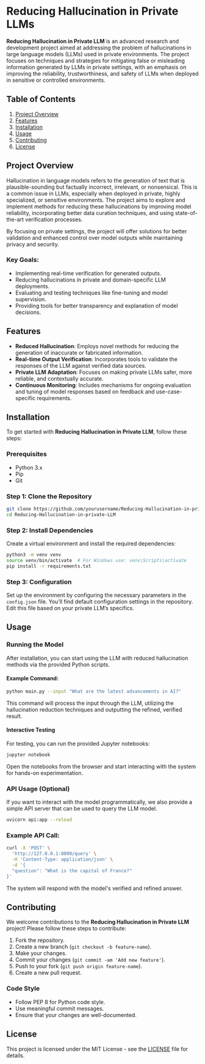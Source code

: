 
# Reducing Hallucination in Private LLMs

**Reducing Hallucination in Private LLM** is an advanced research and development project aimed at addressing the problem of hallucinations in large language models (LLMs) used in private environments. The project focuses on techniques and strategies for mitigating false or misleading information generated by LLMs in private settings, with an emphasis on improving the reliability, trustworthiness, and safety of LLMs when deployed in sensitive or controlled environments.

## Table of Contents

1. [Project Overview](#project-overview)
2. [Features](#features)
3. [Installation](#installation)
4. [Usage](#usage)
5. [Contributing](#contributing)
6. [License](#license)

## Project Overview

Hallucination in language models refers to the generation of text that is plausible-sounding but factually incorrect, irrelevant, or nonsensical. This is a common issue in LLMs, especially when deployed in private, highly specialized, or sensitive environments. The project aims to explore and implement methods for reducing these hallucinations by improving model reliability, incorporating better data curation techniques, and using state-of-the-art verification processes.

By focusing on private settings, the project will offer solutions for better validation and enhanced control over model outputs while maintaining privacy and security.

### Key Goals:
- Implementing real-time verification for generated outputs.
- Reducing hallucinations in private and domain-specific LLM deployments.
- Evaluating and testing techniques like fine-tuning and model supervision.
- Providing tools for better transparency and explanation of model decisions.

## Features

- **Reduced Hallucination**: Employs novel methods for reducing the generation of inaccurate or fabricated information.
- **Real-time Output Verification**: Incorporates tools to validate the responses of the LLM against verified data sources.
- **Private LLM Adaptation**: Focuses on making private LLMs safer, more reliable, and contextually accurate.
- **Continuous Monitoring**: Includes mechanisms for ongoing evaluation and tuning of model responses based on feedback and use-case-specific requirements.

## Installation

To get started with **Reducing Hallucination in Private LLM**, follow these steps:

### Prerequisites

- Python 3.x
- Pip
- Git

### Step 1: Clone the Repository

```bash
git clone https://github.com/yourusername/Reducing-Hallucination-in-private-LLM.git
cd Reducing-Hallucination-in-private-LLM
```

### Step 2: Install Dependencies

Create a virtual environment and install the required dependencies:

```bash
python3 -m venv venv
source venv/bin/activate  # For Windows use: venv\Scripts\activate
pip install -r requirements.txt
```

### Step 3: Configuration

Set up the environment by configuring the necessary parameters in the `config.json` file. You’ll find default configuration settings in the repository. Edit this file based on your private LLM’s specifics.

## Usage

### Running the Model

After installation, you can start using the LLM with reduced hallucination methods via the provided Python scripts.

#### Example Command:

```bash
python main.py --input "What are the latest advancements in AI?"
```

This command will process the input through the LLM, utilizing the hallucination reduction techniques and outputting the refined, verified result.

#### Interactive Testing

For testing, you can run the provided Jupyter notebooks:

```bash
jupyter notebook
```

Open the notebooks from the browser and start interacting with the system for hands-on experimentation.

### API Usage (Optional)

If you want to interact with the model programmatically, we also provide a simple API server that can be used to query the LLM model.

```bash
uvicorn api:app --reload
```

### Example API Call:

```bash
curl -X 'POST' \
  'http://127.0.0.1:8000/query' \
  -H 'Content-Type: application/json' \
  -d '{
  "question": "What is the capital of France?"
}'
```

The system will respond with the model's verified and refined answer.

## Contributing

We welcome contributions to the **Reducing Hallucination in Private LLM** project! Please follow these steps to contribute:

1. Fork the repository.
2. Create a new branch (`git checkout -b feature-name`).
3. Make your changes.
4. Commit your changes (`git commit -am 'Add new feature'`).
5. Push to your fork (`git push origin feature-name`).
6. Create a new pull request.

### Code Style

- Follow PEP 8 for Python code style.
- Use meaningful commit messages.
- Ensure that your changes are well-documented.

## License

This project is licensed under the MIT License - see the [LICENSE](LICENSE) file for details.
